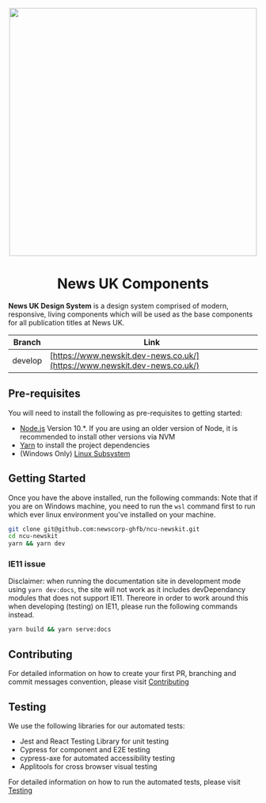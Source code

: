 <p align="center">
  <a href="https://github.com/newscorp-ghfb/ncu-newskit">
    <img width="500px" src="https://www.news.co.uk/wp-content/themes/newscouk/assets/img/logo.png">
  </a>
</p>

# <h1 align="center">News UK Components</h1>

**News UK Design System** is a design system comprised of modern, responsive, living components which will be used as the base components for all publication titles at News UK.

| Branch | Link                                                                                                                       |
| ----------- | -------------------------------------------------------------------------------------------------------------------------- |
| develop | [https://www.newskit.dev-news.co.uk/](https://www.newskit.dev-news.co.uk/) |

## Pre-requisites

You will need to install the following as pre-requisites to getting started:

* [Node.js](https://nodejs.org/en/download/) Version 10.*. If you are using an older version of Node, it is recommended to install other versions via NVM
* [Yarn](https://yarnpkg.com/en/docs/install) to install the project dependencies
* (Windows Only) [Linux Subsystem](https://docs.microsoft.com/en-us/windows/wsl/install-win10)

## Getting Started

Once you have the above installed, run the following commands:
Note that if you are on Windows machine, you need to run the `wsl` command first to run which ever linux environment you've installed on your machine.

```sh
git clone git@github.com:newscorp-ghfb/ncu-newskit.git
cd ncu-newskit
yarn && yarn dev
```

### IE11 issue

Disclaimer: when running the documentation site in development mode using `yarn dev:docs`, the site will not work as it includes devDependancy modules that does not support IE11.
Thereore in order to work around this when developing (testing) on IE11, please run the following commands instead.

```sh
yarn build && yarn serve:docs
```

## Contributing

For detailed information on how to create your first PR, branching and commit messages convention, please visit [Contributing](./docs/CONTRIBUTING.md)

## Testing

We use the following libraries for our automated tests:

* Jest and React Testing Library for unit testing
* Cypress for component and E2E testing
* cypress-axe for automated accessibility testing
* Applitools for cross browser visual testing

For detailed information on how to run the automated tests, please visit [Testing](./docs/testing.md)
